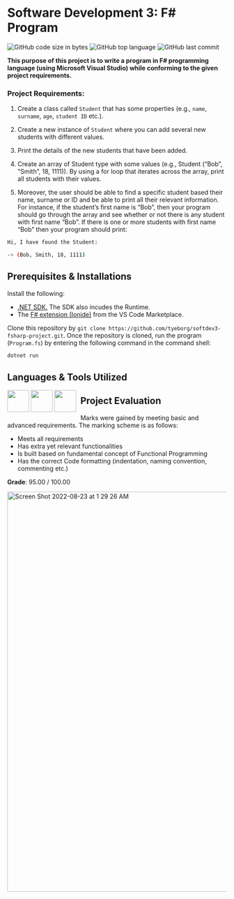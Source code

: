 # Software Development 3: F# Program

![GitHub code size in bytes](https://img.shields.io/github/languages/code-size/tyeborg/softdev3-fsharp-project)
![GitHub top language](https://img.shields.io/github/languages/top/tyeborg/softdev3-fsharp-project)
![GitHub last commit](https://img.shields.io/github/last-commit/tyeborg/softdev3-fsharp-project)

**This purpose of this project is to write a program in F# programming language (using Microsoft Visual Studio) while conforming to the given project requirements.**

### Project Requirements:
1. Create a class called `Student` that has some properties (e.g., `name`, `surname`, `age`, `student ID` etc.). 
2. Create a new instance of `Student` where you can add several new students with different values. 
3. Print the details of the new students that have been added.

4. Create an array of Student type with some values (e.g., Student (“Bob”, “Smith”, 18, 1111)). By using a for loop that iterates across the array, print all students with their values.

5. Moreover, the user should be able to find a specific student based their name, surname or ID and be able to print all their relevant information. 
For instance, if the student’s first name is “Bob”, then your program should go through the array and see whether or not there is any student with first name “Bob”. If there is one or more students with first name “Bob” then your program should print:

```bash
Hi, I have found the Student:

-> (Bob, Smith, 18, 1111)
```

## Prerequisites & Installations
Install the following:
* [.NET SDK.](https://dotnet.microsoft.com/en-us/download) The SDK also incudes the Runtime.
* The [F# extension (Ionide)](https://marketplace.visualstudio.com/items?itemName=Ionide.Ionide-fsharp) from the VS Code Marketplace.

Clone this repository by `git clone https://github.com/tyeborg/softdev3-fsharp-project.git`. Once the repository is cloned, run the program (`Program.fs`) by entering the following command in the command shell:

```bash
dotnet run
```

## Languages & Tools Utilized

<div style="float:left;margin:0 10px 10px 0" markdown="1">
     <img src="https://cdn.jsdelivr.net/gh/devicons/devicon/icons/fsharp/fsharp-original.svg" height="50" width="50"/>
     <img src="https://cdn.jsdelivr.net/gh/devicons/devicon/icons/vscode/vscode-original.svg" height="50" width="50"/>
     <img src="https://cdn.jsdelivr.net/gh/devicons/devicon/icons/dotnetcore/dotnetcore-original.svg" height="50" width="50"/>
</div>

## Project Evaluation
Marks were gained by meeting basic and advanced requirements. The marking scheme is as follows:
* Meets all requirements
* Has extra yet relevant functionalities
* Is built based on fundamental concept of Functional Programming
* Has the correct Code formatting (indentation, naming convention, commenting etc.)

**Grade**: 95.00 / 100.00

<img width="917" alt="Screen Shot 2022-08-23 at 1 29 26 AM" src="https://user-images.githubusercontent.com/96035297/186047611-925588f2-6418-4bab-9803-01c7346ad473.png">
